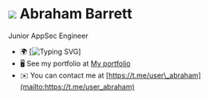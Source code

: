 ![](https://user-images.githubusercontent.com/18350557/176309783-0785949b-9127-417c-8b55-ab5a4333674e.gif) Abraham Barrett
=======================================================================================================================================

Junior AppSec Engineer

* 🌍  [![Typing SVG](https://readme-typing-svg.herokuapp.com?color=%3F4CD817&lines=Innopolis+university+(Russia))]
* 🖥️  See my portfolio at [My portfolio](https://drive.google.com/file/d/1T77nfhlLgiC89NpP_qHBInbowNLsi1Ik/view?usp=sharing)
* ✉️  You can contact me at [https://t.me/user\_abraham](mailto:https://t.me/user_abraham)

